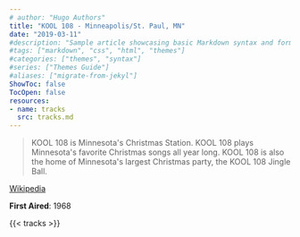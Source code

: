 ```yaml
---
# author: "Hugo Authors"
title: "KOOL 108 - Minneapolis/St. Paul, MN"
date: "2019-03-11"
#description: "Sample article showcasing basic Markdown syntax and formatting for HTML elements."
#tags: ["markdown", "css", "html", "themes"]
#categories: ["themes", "syntax"]
#series: ["Themes Guide"]
#aliases: ["migrate-from-jekyl"]
ShowToc: false
TocOpen: false
resources:
- name: tracks
  src: tracks.md
---
```


> KOOL 108 is Minnesota's Christmas Station.  KOOL 108 plays Minnesota's favorite Christmas songs all year long.  KOOL 108 is also the home of Minnesota's largest Christmas party, the KOOL 108 Jingle Ball.

[Wikipedia](https://en.wikipedia.org/wiki/KQQL)

**First Aired**: 1968

{{< tracks >}}
